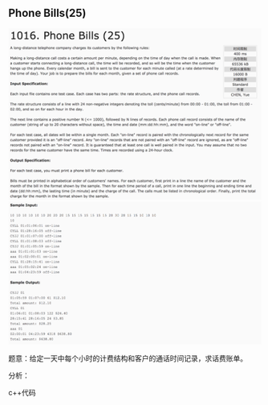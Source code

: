 ## Phone Bills(25)

![1016](image/1016_1.png)
![1016](image/1016_2.png)

题意：给定一天中每个小时的计费结构和客户的通话时间记录，求话费账单。

分析：

c++代码
